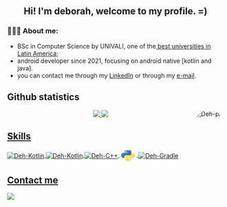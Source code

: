  
<h2 align="center">Hi! I'm deborah, welcome to my profile. =) </h2> 
<div align="left">
 <h3> 👩🏻‍🎓 About me:</h3>
 <ul>
<li>BSc in Computer Science by UNIVALI, one of the<a href="https://www.timeshighereducation.com/world-university-rankings/university-vale-do-itajai"> best universities in Latin America</a>;</li>
<li>android developer since 2021, focusing on android native [kotlin and java]. </li>
<li>you can contact me through my <a href="https://www.linkedin.com/in/deboraheinig/">LinkedIn</a> or through my <a href = "mailto: deborah_heinig@edu.univali.br">e-mail</a>.</li>
</ul>
 



  <div align="center">
 <h2 align="left"> Github statistics </h2>
  <a href="https://github.com/deboraheinig">
  <img height="150em" src="https://github-readme-stats.vercel.app/api?username=deboraheinig&show_icons=true&theme=synthwave&include_all_commits=true&count_private=true"/>
  <img height="150em" src="https://github-readme-stats.vercel.app/api/top-langs/?username=deboraheinig&layout=compact&langs_count=7&theme=synthwave"/>
  <img align="right" alt="Deh-pic" height="200" style="border-radius:50px;" src="https://i.imgur.com/OsW0N8R.gif">
</div>

 <div align="left">
<h2 align="left"> Skills </h2> 
   <img align="center" alt="Deh-Kotlin" height="30" width="40" src="https://cdn.jsdelivr.net/gh/devicons/devicon/icons/kotlin/kotlin-original.svg">
   <img align="center" alt="Deh-Kotlin" height="30" width="40" src="https://cdn.jsdelivr.net/gh/devicons/devicon/icons/android/android-plain.svg">
    <img align="center" alt="Deh-C++" height="30" width="40" src="https://cdn.jsdelivr.net/gh/devicons/devicon/icons/cplusplus/cplusplus-original.svg">
   <img align="center" alt="Deh-Python" height="30" width="40" src="https://raw.githubusercontent.com/devicons/devicon/master/icons/python/python-original.svg">
  <img align="center" alt="Deh-Gradle" height="30" width="40" src="https://cdn.jsdelivr.net/gh/devicons/devicon/icons/gradle/gradle-plain.svg">
</div>


<h2 align="left">  Contact me </h2> 


 <div align="left">
  <a href="https://www.linkedin.com/in/deboraheinig/" target="_blank"><img src="https://img.shields.io/badge/-LinkedIn-%230077B5?style=for-the-badge&logo=linkedin&logoColor=white" target="_blank"></a> 
  </div>

